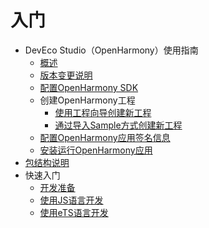 # 入门

- DevEco Studio（OpenHarmony）使用指南
    - [概述](deveco-studio-overview.md)
    - [版本变更说明](deveco-studio-release-notes.md)
    - [配置OpenHarmony SDK](configuring-openharmony-sdk.md)
    - 创建OpenHarmony工程
        - [使用工程向导创建新工程](use-wizard-to-create-project.md)
        - [通过导入Sample方式创建新工程](import-sample-to-create-project.md)
    - [配置OpenHarmony应用签名信息](configuring-openharmony-app-signature.md)
    - [安装运行OpenHarmony应用](installing-openharmony-app.md)
- [包结构说明](package-structure.md)
- 快速入门
    - [开发准备](start-overview.md)
    - [使用JS语言开发](start-with-js.md)
    - [使用eTS语言开发](start-with-ets.md)
